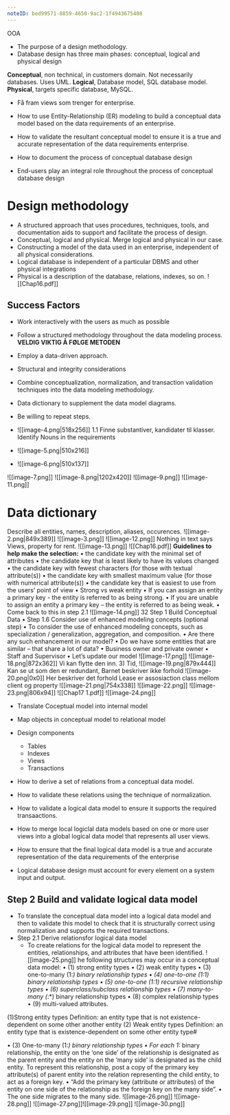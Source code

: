 ```yaml
---
noteID: bed99571-8859-4650-9ac2-1f4943675408
---
```

OOA 
- The purpose of a design methodology.
- Database design has three main phases: conceptual, logical and physical design

**Conceptual**, non technical, in customers domain. Not necessarily databases. Uses UML.
**Logical**, Database model, SQL database model.
**Physical**, targets specific database, MySQL.

- Få fram views som trenger for enterprise. 
-  How to use Entity-Relationship (ER) modeling to build a conceptual data model based on the data requirements of an enterprise.
- How to validate the resultant conceptual model to ensure it is a true and accurate representation of the data requirements enterprise.

- How to document the process of conceptual database design
- End-users play an integral role throughout the process of conceptual database design

# Design methodology
- A structured approach that uses procedures, techniques, tools, and documentation aids to support and facilitate the process of design.
- Conceptual, logical and physical. Merge logical and physical in our case.
- Constructing a model of the data used in an enterprise, independent of all physical considerations.
- Logical database is independent of a particular DBMS and other physical integrations
- Physical is a description of the database, relations, indexes, so on.
![[Chap16.pdf]]
## Success Factors
- Work interactively with the users as much as possible
- Follow a structured methodology throughout the data modeling process.
**VELDIG VIKTIG Å FØLGE METODEN**
- Employ a data-driven approach. 
- Structural and integrity considerations
- Combine conceptualization, normalization, and transaction validation techniques into the data modeling methodology.
- Data dictionary to supplement the data model diagrams.

- Be willing to repeat steps.
- ![[image-4.png|518x256]]
1.1 Finne substantiver, kandidater til klasser.  Identify Nouns in the requirements
- ![[image-5.png|510x216]]
- ![[image-6.png|510x137]]

![[image-7.png]]
![[image-8.png|1202x420]]
![[image-9.png]]
![[image-11.png]]
# Data dictionary
Describe all entities, names, description, aliases, occurences.
![[image-2.png|849x389]]
 ![[image-3.png]]
![[image-12.png]]
Nothing in text says Views, property for rent.
![[image-13.png]]
![[Chap16.pdf]]  **Guidelines to help make the selection:** 
• the candidate key with the minimal set of attributes 
• the candidate key that is least likely to have its values changed 
• the candidate key with fewest characters (for those with textual attribute(s))
• the candidate key with smallest maximum value (for those with numerical attribute(s))
• the candidate key that is easiest to use from the users’ point of view
• Strong vs weak entity 
• If you can assign an entity a primary key - the entity is referred to as being strong. 
• If you are unable to assign an entity a primary key – the entity is referred to as being weak. 
• Come back to this in step 2.1
![[image-14.png]]
32 Step 1 Build Conceptual Data 
• Step 1.6 Consider use of enhanced modeling concepts (optional step) 
• To consider the use of enhanced modeling concepts, such as specialization / generalization, aggregation, and composition. 
• Are there any such enhancement in our model?
• Do we have some entities that are similar – that share a lot of data? 
• Business owner and private owner 
• Staff and Supervisor
• Let’s update our model
![[image-17.png]]
![[image-18.png|872x362]]
Vi kan flytte den inn. 
3) Tid, 
![[image-19.png|879x444]]
Kan se ut som den er redundant, 
Barnet beskriver ikke forhold
![[image-20.png|0x0]]
Her beskriver det forhold
Lease er assosiaction class mellom client og property
![[image-21.png|754x338]]
![[image-22.png]]
![[image-23.png|806x94]]
![[Chap17 1.pdf]]
![[image-24.png]]

- Translate Coceptual model into internal model
- Map objects in conceptual model to relational model
- Design components
	- Tables
	- Indexes
	- Views
	- Transactions

- How to derive a set of relations from a conceptual data model.
- How to validate these relations using the technique of normalization.
- How to validate a logical data model to ensure it supports the required transaactions.
- How to merge local logiclal data models based on one or more user views into a global logical data model that represents all user views.
- How to ensure that the final logical data model is a true and accurate representation of the data requirements of the enterprise

- Logical database design must account for every element on a system input and output.

## Step 2 Build and validate logical data model
- To translate the conceptual data model into a logical data model and then to validate this model to check that it is structurally correct using normalization and supports the required transactions.
- Step 2.1 Derive relationsfor logical data model
	- To create relations for the logical data model to represent the entities, relationships, and attributes that have been identified.
![[image-25.png]]
he following structures may occur in a conceptual data model: • (1) strong entity types • (2) weak entity types • (3) one-to-many (1:*) binary relationship types • (4) one-to-one (1:1) binary relationship types • (5) one-to-one (1:1) recursive relationship types • (6) superclass/subclass relationship types • (7) many-to-many (*:*) binary relationship types • (8) complex relationship types • (9) multi-valued attributes.

(1)Strong entity types Definition: an entity type that is not existence-dependent on some other another entity
(2) Weak entity types Definition: an entity type that is existence-dependent on some other entity type#

• (3) One-to-many (1:*) binary relationship types 
• For each 1:* binary relationship, the entity on the ‘one side’ of the relationship is designated as the parent entity and the entity on the ‘many side’ is designated as the child entity. To represent this relationship, post a copy of the primary key attribute(s) of parent entity into the relation representing the child entity, to act as a foreign key. • “Add the primary key (attribute or attributes) of the entity on one side of the relationship as the foreign key on the many side”. • The one side migrates to the many side.
![[image-26.png]]
![[image-28.png]]
![[image-27.png]]![[image-29.png]]
![[image-30.png]]

